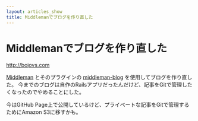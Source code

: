 ```yaml
---
layout: articles_show
title: Middlemanでブログを作り直した
---
```


# Middlemanでブログを作り直した

http://bojovs.com

[Middleman](http://middlemanapp.com/) とそのプラグインの
[middleman-blog](http://middlemanapp.com/blogging/) を使用してブログを作り直した。
今までのブログは自作のRailsアプリだったんだけど、記事をGitで管理したくなったのでやめることにした。

今はGitHub Page上で公開しているけど、プライベートな記事をGitで管理するためにAmazon S3に移すかも。
